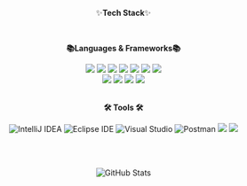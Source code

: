 <div align="center">

✨<strong>Tech Stack</strong>✨

<br/>

<strong>📚Languages & Frameworks📚</strong>
<br/>

<img src="https://img.shields.io/badge/Java-007396?style=flat&logo=Java&logoColor=white"> 
<img src="https://img.shields.io/badge/C-00599C?style=flat&logo=C&logoColor=white">
<img src="https://img.shields.io/badge/Spring%20Boot-6DB33F?style=flat&logo=Spring%20Boot&logoColor=white">
<img src="https://img.shields.io/badge/Spring-6DB33F?style=flat&logo=Spring&logoColor=white">
<img src="https://img.shields.io/badge/Spring%20Security-6DB33F?style=flat&logo=Spring%20Security&logoColor=white">
<img src="https://img.shields.io/badge/Gradle-02303A?style=flat&logo=Gradle&logoColor=white">
<img src="https://img.shields.io/badge/JPA-59666C?style=flat&logo=Hibernate&logoColor=white">
<br/>
<img src="https://img.shields.io/badge/SQLite-003B57?style=flat&logo=SQLite&logoColor=white">
<img src="https://img.shields.io/badge/MySQL-4479A1?style=flat&logo=MySQL&logoColor=white">
<img src="https://img.shields.io/badge/Python-3776AB?style=flat&logo=Python&logoColor=white">
<img src="https://img.shields.io/badge/H2%20Database-1F2937?style=flat&logo=databricks&logoColor=white">
<br/><br/>

<strong>🛠️ Tools 🛠️</strong>

![IntelliJ IDEA](https://img.shields.io/badge/IntelliJ%20IDEA-000000?style=flat&logo=IntelliJ%20IDEA&logoColor=white)
![Eclipse IDE](https://img.shields.io/badge/Eclipse%20IDE-2C2255?style=flat&logo=Eclipse%20IDE&logoColor=white)
![Visual Studio](https://img.shields.io/badge/Visual%20Studio-5C2D91?style=flat&logo=Visual%20Studio&logoColor=white)
![Postman](https://img.shields.io/badge/Postman-FF6C37?style=flat&logo=Postman&logoColor=white)
<img src="https://img.shields.io/badge/GitHub-181717?style=flat&logo=GitHub&logoColor=white">
<img src="https://img.shields.io/badge/Git-F05032?style=flat&logo=Git&logoColor=white">

<br/><br/>

![GitHub Stats](https://github-readme-stats.vercel.app/api?username=SeungJunS0ng&show_icons=true&theme=default&hide_border=true)

</div>
